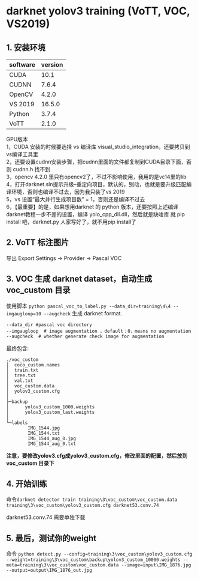 # darknet yolov3 training (VoTT, VOC, VS2019)

## 1. 安装环境
|  software   | version  |
|  ----  | ----  |
| CUDA  | 10.1 |
| CUDNN  | 7.6.4 |
| OpenCV  | 4.2.0 |
| VS 2019 | 16.5.0 |
| Python  | 3.7.4 |
| VoTT  | 2.1.0 |


GPU版本  
1，CUDA 安装的时候要选择 vs 编译库 visual_studio_integration，还要拷贝到vs编译工具里  
2，还要设置cudnn安装步骤，把cudnn里面的文件都复制到CUDA目录下面，否则 cudnn.h 找不到  
3，opencv 4.2.0 里只有opencv2了，不过不影响使用，我用的是vc14里的lib  
4，打开darknet.sln提示升级–重定向项目，默认的，别动，也就是要升级匹配编译环境，否则也编译不过去，因为我只装了vs 2019  
5，vs 设置“最大并行生成项目数” = 1，否则还是编译不过去  
6，【最重要】的是，如果想用darknet 的 python 版本，还要按照上述编译darknet教程一步不差的设置，编译 yolo_cpp_dll.dll，然后就是缺啥库 就 pip install 吧，darknet.py 人家写好了，就不用pip install了  

## 2. VoTT 标注图片
导出 Export Settings -> Provider -> Pascal VOC

## 3. VOC 生成 darknet dataset，自动生成 voc_custom 目录
使用脚本  `python pascal_voc_to_label.py --data_dir=training\4\4 --imgaugloop=10 --augcheck` 生成 darknet format.
```
--data_dir #pascal voc directory
--imgaugloop  # image augmentation ，default：0，means no augmentation
--augcheck  # whether generate check image for augmentation
```
最终包含:
```
./voc_custom
│  coco_custom.names
│  train.txt
│  tree.txt
│  val.txt
│  voc_custom.data
│  yolov3_custom.cfg
│  
├─backup
│      yolov3_custom_1000.weights
│      yolov3_custom_last.weights
│      
└─labels
        IMG_1544.jpg
        IMG_1544.txt
        IMG_1544_aug_0.jpg
        IMG_1544_aug_0.txt
```
  **注意，要修改yolov3.cfg成yolov3_custom.cfg，修改里面的配置，然后放到 voc_custom 目录下**

## 4. 开始训练
命令`darknet detector train training\3\voc_custom\voc_custom.data training\3\voc_custom\yolov3_custom.cfg darknet53.conv.74`

darknet53.conv.74 需要单独下载

## 5. 最后，测试你的weight
命令 `python detect.py --config=training\3\voc_custom\yolov3_custom.cfg --weight=training\3\voc_custom\backup\yolov3_custom_10000.weights --meta=training\3\voc_custom\voc_custom.data --image=input\IMG_1876.jpg --output=output\IMG_1876_out.jpg`

